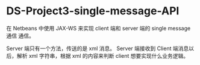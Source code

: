 # DS-Project3-single-message-API
在 Netbeans 中使用 JAX-WS 来实现 client 端和 server 端的 single message 通信 通信。

Server 端只有一个方法，传送的是 xml 消息。 Server 端接收到 Client 端消息以后，解析 xml 字符串，根据 xml 的内容来判断 client 想要实现什么业务逻辑。

